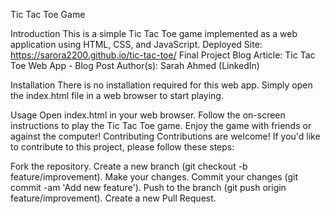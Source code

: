 Tic Tac Toe Game

Introduction
This is a simple Tic Tac Toe game implemented as a web application using HTML, CSS, and JavaScript.
Deployed Site: https://sarora2200.github.io/tic-tac-toe/
Final Project Blog Article: Tic Tac Toe Web App - Blog Post
Author(s): Sarah Ahmed (LinkedIn)

Installation
There is no installation required for this web app. Simply open the index.html file in a web browser to start playing.

Usage
Open index.html in your web browser.
Follow the on-screen instructions to play the Tic Tac Toe game.
Enjoy the game with friends or against the computer!
Contributing
Contributions are welcome! If you'd like to contribute to this project, please follow these steps:

Fork the repository.
Create a new branch (git checkout -b feature/improvement).
Make your changes.
Commit your changes (git commit -am 'Add new feature').
Push to the branch (git push origin feature/improvement).
Create a new Pull Request.


